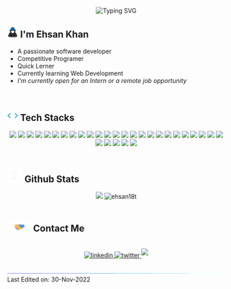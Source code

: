 <p align="center">
<img src="https://readme-typing-svg.demolab.com?font=Fira+Code&pause=1000&width=435&lines=Assalamu+Alaikum+Warahmatullah...%E2%9D%A4" alt="Typing SVG" />
</p>
<!-- <h1 align="left"><b>I'm Ehsan Khan </b><img src="img/wave.gif" width="35"></h1> -->


## <picture><img src = "img/about_me.gif" width = 25px></picture> **I'm Ehsan Khan**

<!-- <picture> <img align="right" src="img/Right_Side.gif" width = 250px></picture>
<br> -->

- A passionate software developer
- Competitive Programer
- Quick Lerner <!--[link](https://ehsan.pages.dev)-->
- Currently learning Web Development
- _I’m currently open for an Intern or a remote job opportunity_ <!--, this is [my resume](https://read.cv)-->

<br>

## <img src="img/code.gif" width ="25"><b> Tech Stacks</b>

<div align="center">
<img src="https://img.shields.io/badge/-C%20-%232370ED.svg?style=flat&logo=c&logoColor=white" /> <img src="https://img.shields.io/badge/C++%20-%2300599C.svg?style=flat&logo=c%2B%2B&logoColor=white" /> <img src="https://img.shields.io/badge/Python%20-%2314354C.svg?style=flat&logo=python&logoColor=white" /> <img src="https://img.shields.io/badge/Java%20-F22F46.svg?style=flat&logo=java&logoColor=white" /> <img src="https://img.shields.io/badge/JavaScript%20-%23F7DF1E.svg?style=flat&logo=javascript&logoColor=black" /> <img src="https://img.shields.io/badge/PHP%20-777BB4?style=flat&logo=PHP&logoColor=white" /> 
<img src="https://img.shields.io/badge/HTML%20-%23E34F26.svg?style=flat&logo=html5&logoColor=white" /> <img src="https://img.shields.io/badge/CSS%20-%231572B6.svg?style=flat&logo=css3&logoColor=white" /> <img src="https://img.shields.io/badge/TailWind%20CSS%20-%2306B6D6.svg?style=flat&logo=tailwindcss&logoColor=white" /> <img src="https://img.shields.io/badge/Svelte%20-%23FF3E00.svg?style=flat&logo=svelte&logoColor=white" /> <img src="https://img.shields.io/badge/Django%20-%23092E20.svg?style=flat&logo=django&logoColor=white" />
<img src="https://img.shields.io/badge/Git-%23F05033.svg?style=flat&logo=git&logoColor=white" /> <img src="https://img.shields.io/badge/Github-%23121011.svg?style=flat&logo=github&logoColor=white" />
<img src="https://img.shields.io/badge/Vim-019733?style=flat&logo=vim&logoColor=black" /> <img src="https://img.shields.io/badge/VSCode-0078d7.svg?style=flat&logo=visual-studio-code&logoColor=white" /> <img src="https://img.shields.io/badge/IntelliJ%20IDEA-1B6AC6?style=flat&logo=intellijidea&logoColor=white" /> <img src="https://img.shields.io/badge/PyCharm-FFFC00?style=flat&logo=pycharm&logoColor=black" /> <img src="https://img.shields.io/badge/PhpStorm-A100FF?style=flat&logo=PhpStorm&logoColor=white" />
<img src="https://img.shields.io/badge/Linux-FCC624?style=flat&logo=linux&logoColor=black" /> <img src="https://img.shields.io/badge/Windows-0078D4?style=flat&logo=windows11&logoColor=white" /> <img src="https://img.shields.io/badge/Android-3DDC84?style=flat&logo=android&logoColor=white" />
<img src="https://img.shields.io/badge/Microsoft%20Office-D83B01?style=flat&logo=microsoftoffice&logoColor=white" /> <img src="https://img.shields.io/badge/LibreOffice-18A303?style=flat&logo=libreoffice&logoColor=white" /> <img src="https://img.shields.io/badge/Photoshop-31A8FF?style=flat&logo=AdobePhotoshop&logoColor=white" />  <img src="https://img.shields.io/badge/GIMP-5C5543?style=flat&logo=gimp&logoColor=black" />
<img src="https://img.shields.io/badge/Google%20Search-%234285F4.svg?style=flat&logo=google&logoColor=white" /> <img src="https://img.shields.io/badge/Terminal-%23241F31.svg?style=flat&logo=gnometerminal&logoColor=white" /> <img src="https://img.shields.io/badge/Markdown-%23000000.svg?style=flat&logo=markdown&logoColor=white" /> <img src="https://img.shields.io/badge/Bash%20Scripting-%234EAA25.svg?style=flat&logo=gnubash&logoColor=white" /> <img src="https://img.shields.io/badge/Batch%20Scripting-%234D4D4D.svg?style=flat&logo=windowsterminal&logoColor=white" />

</div>
<br>

## <img src="img/Stats.gif" width="35"><b> Github Stats </b>

<div align="center">
  <img src="https://github-readme-stats.vercel.app/api?username=ehsan18t&include_all_commits=true&count_private=true&show_icons=true&theme=gruvbox" width="400"/>
  <img src="https://streak-stats.demolab.com/?user=ehsan18t&theme=gruvbox" width="400"  alt="ehsan18t"/>
</div>
<br>

## <img src="img/handshake.gif" width ="55"> <b> Contact Me</b>

<br>
<div align='center'>
<a href="https://linkedin.com/in/ehsan18t" target="_blank">
<img src="https://img.shields.io/badge/linkedin:  ehsan18t-%2300acee.svg?color=405DE6&style=for-the-badge&logo=linkedin&logoColor=white" alt=linkedin style="margin-bottom: 5px;"/>
</a>
<a href="https://twitter.com/ehsan18t" target="_blank">
<img src="https://img.shields.io/badge/twitter:  ehsan18t-%2300acee.svg?color=1DA1F2&style=for-the-badge&logo=twitter&logoColor=white" alt=twitter style="margin-bottom: 5px;"/>
</a>
<a href="mailto:ehsan18t@gmail.com" target="_blank">
<img src="https://img.shields.io/badge/gmail:  ehsan18t-%23EA4335.svg?style=for-the-badge&logo=gmail&logoColor=white" t=mail style="margin-bottom: 5px;" />
</a>
</div>
<br>

<img src="img/line.gif">
Last Edited on: 30-Nov-2022
